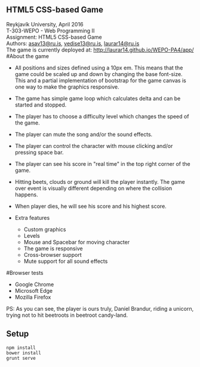 ## HTML5 CSS-based Game
Reykjavík University, April 2016<br>
T-303-WEPO - Web Programming II<br>
Assignment: HTML5 CSS-based Game<br>
Authors: asav13@ru.is, vedise13@ru.is, laurar14@ru.is
<br>
The game is currently deployed at: http://laurar14.github.io/WEPO-PA4/app/
<br>
#About the game

* All positions and sizes defined using a 10px em. This means that the game could be scaled up and down by changing the base font-size. This and a partial implementation of bootstrap for the game canvas is one way to make the graphics responsive.
* The game has simple game loop which calculates delta and can be started and stopped.
* The player has to choose a difficulty level which changes the speed of the game.
* The player can mute the song and/or the sound effects.
* The player can control the character with mouse clicking and/or pressing space bar.
* The player can see his score in "real time" in the top right corner of the game.
* Hitting beets, clouds or ground will kill the player instantly. The game over event is visually different depending on where the collision happens.
* When player dies, he will see his score and his highest score.

* Extra features
	* Custom graphics
	* Levels
	* Mouse and Spacebar for moving character
	* The game is responsive
	* Cross-browser support
	* Mute support for all sound effects 

#Browser tests

* Google Chrome
* Microsoft Edge
* Mozilla Firefox

PS: As you can see, the player is ours truly, Daníel Brandur, riding a unicorn, trying not to hit beetroots in beetroot candy-land.


## Setup

```
npm install
bower install
grunt serve
```
